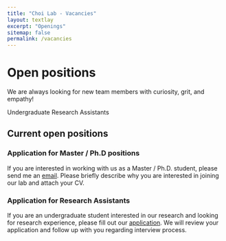 ```yaml
---
title: "Choi Lab - Vacancies"
layout: textlay
excerpt: "Openings"
sitemap: false
permalink: /vacancies
---
```


# Open positions

We are always looking for new team members with curiosity, grit, and empathy! 

Undergraduate Research Assistants

## Current open positions

### Application for Master / Ph.D positions

If you are interested in working with us as a Master / Ph.D. student, please send me an [email](mailto:koeun@vt.edu). Please briefly describe why you are interested in joining our lab and attach your CV. 

### Application for Research Assistants

If you are an undergraduate student interested in our research and looking for research experience, please fill out our [application](https://goo.gl/forms/zkxeYU0viXr62Bui1). We will review your application and follow up with you regarding interview process.  

